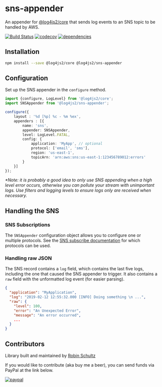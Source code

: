 # sns-appender
An appender for [@log4js2/core](https://github.com/log4js2) that sends log events to an SNS topic to be handled by AWS. 

[![Build Status](https://travis-ci.org/log4js2/sns-appender.svg?branch=master)](https://travis-ci.org/log4js2/sns-appender)
[![codecov](https://codecov.io/gh/log4js2/sns-appender/branch/master/graph/badge.svg)](https://codecov.io/gh/log4js2/sns-appender)
[![dependencies](https://david-dm.org/log4js2/sns-appender.svg)](https://david-dm.org/log4js2/sns-appender)

## Installation

```bash
npm install --save @log4js2/core @log4js2/sns-appender
```

## Configuration

Set up the SNS appender in the `configure` method.

```typescript
import {configure, LogLevel} from '@log4js2/core';
import SNSAppender from '@log4js2/sns-appender';

configure({
    layout : '%d [%p] %c - %m %ex',
    appenders : [{
        name: 'sns',
        appender: SNSAppender,
        level: LogLevel.FATAL,
        config: {
            application: 'MyApp', // optional
            protocol: ['email', 'sms'],
            region: 'us-east-1',
            topicArn: 'arn:aws:sns:us-east-1:123456789012:errors'
        }
    }]
});
```

_*Note: it is probably a good idea to only use SNS appending when a high level error occurs, otherwise you can 
pollute your stream with unimportant logs. Use filters and logging levels to ensure logs only are received when necessary._

## Handling the SNS

### SNS Subscriptions
The `SNSAppender` configuration object allows you to configure one or multiple protocols. See the
[SNS subscribe documentation](https://docs.aws.amazon.com/sns/latest/api/API_Subscribe.html) for which protocols can be used.

### Handling raw JSON
The SNS record contains a `log` field, which contains the last five logs, including the one that caused the SNS appender to trigger. It also contains a `raw` field with the unformatted log event (for easier parsing).

```json
{
  "application": "MyApplication",
  "log": "2019-02-12 12:55:32.000 [INFO] Doing something \n ...",
  "raw": {
    "level": 100,
    "error": "An Unexpected Error",
    "message": "An error occurred",
    ...
  }
}
```

## Contributors
Library built and maintained by [Robin Schultz](http://anigenero.com)

If you would like to contribute (aka buy me a beer), you can send funds via PayPal at the link below.

[![paypal](https://www.paypalobjects.com/en_US/i/btn/btn_donateCC_LG.gif)](https://www.paypal.com/cgi-bin/webscr?cmd=_s-xclick&hosted_button_id=SLT7SZ2XFNEUQ)
